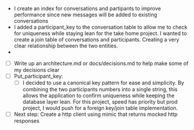 - I create an index for conversations and partipants  to improve performance since new messages will be added to existing conversations
- I added a participant_key to the conversation table to allow me to check for uniqueness while staying lean for the take home project. I wanted to create a join table of conversations and participants. Creating a very clear relationship between the two entities. 
- 
- [ ] Write up an architecture.md or docs/decisions.md to help make some of my decisions clear 
- [ ] Put_participant_key: 
	- [ ] I decided to use a canonical key pattern for ease and simplicity. By combining the two participants numbers into a single string, this allows the application to confirm uniqueness while keeping the database layer lean. For this project, speed has priority but prod project, I would push for a foreign key/join table implementation.
- [ ] Next step: Create a http client using mimic that returns mocked http responses 